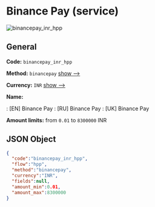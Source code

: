 
# Binance Pay (service) 
![binancepay_inr_hpp](https://static.openfintech.io/payment_methods/binancepay_inr_hpp/logo.svg?w=400&c=v0.59.26#w200)  

## General 
 
**Code:** `binancepay_inr_hpp` 
 
**Method:** `binancepay` 
 [show -->](/payment-methods/binancepay/) 
 
**Currency:** `INR` [show -->](/currencies/INR/) 
 
**Name:** 
 
:	[EN] Binance Pay 
:	[RU] Binance Pay 
:	[UK] Binance Pay 
 
**Amount limits:** from `0.01` to `8300000` INR 

## JSON Object 

```json
{
  "code":"binancepay_inr_hpp",
  "flow":"hpp",
  "method":"binancepay",
  "currency":"INR",
  "fields":null,
  "amount_min":0.01,
  "amount_max":8300000
}
```  
